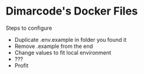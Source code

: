 # Dimarcode's Docker Files

Steps to configure
- Duplicate .env.example in folder you found it
- Remove .example from the end
- Change values to fit local environment
- ???
- Profit